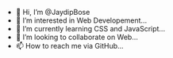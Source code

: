 - 👋 Hi, I’m @JaydipBose
- 👀 I’m interested in Web Developement...
- 🌱 I’m currently learning CSS and JavaScript...
- 💞️ I’m looking to collaborate on Web...
- 📫 How to reach me via GitHub...

<!---
JaydipBose/JaydipBose is a ✨ special ✨ repository because its `README.md` (this file) appears on your GitHub profile.
You can click the Preview link to take a look at your changes.
--->
